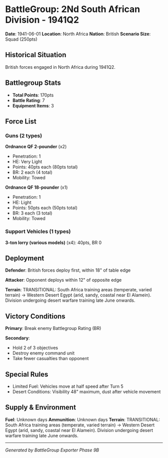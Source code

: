 # BattleGroup: 2Nd South African Division - 1941Q2

**Date**: 1941-06-01
**Location**: North Africa
**Nation**: British
**Scenario Size**: Squad (250pts)

## Historical Situation

British forces engaged in North Africa during 1941Q2.

## Battlegroup Stats

- **Total Points**: 170pts
- **Battle Rating**: 7
- **Equipment Items**: 3

## Force List

### Guns (2 types)

**Ordnance QF 2-pounder** (x2)
- Penetration: 1
- HE: Very Light
- Points: 40pts each (80pts total)
- BR: 2 each (4 total)
- Mobility: Towed

**Ordnance QF 18-pounder** (x1)
- Penetration: 1
- HE: Light
- Points: 50pts each (50pts total)
- BR: 3 each (3 total)
- Mobility: Towed

### Support Vehicles (1 types)

**3-ton lorry (various models)** (x4): 40pts, BR 0

## Deployment

**Defender**: British forces deploy first, within 18" of table edge

**Attacker**: Opponent deploys within 12" of opposite edge

**Terrain**: TRANSITIONAL: South Africa training areas (temperate, varied terrain) → Western Desert Egypt (arid, sandy, coastal near El Alamein). Division undergoing desert warfare training late June onwards.

## Victory Conditions

**Primary**: Break enemy Battlegroup Rating (BR)

**Secondary**:
- Hold 2 of 3 objectives
- Destroy enemy command unit
- Take fewer casualties than opponent

## Special Rules

- Limited Fuel: Vehicles move at half speed after Turn 5
- Desert Conditions: Visibility 48" maximum, dust after vehicle movement

## Supply & Environment

**Fuel**: Unknown days
**Ammunition**: Unknown days
**Terrain**: TRANSITIONAL: South Africa training areas (temperate, varied terrain) → Western Desert Egypt (arid, sandy, coastal near El Alamein). Division undergoing desert warfare training late June onwards.

---

*Generated by BattleGroup Exporter Phase 9B*
